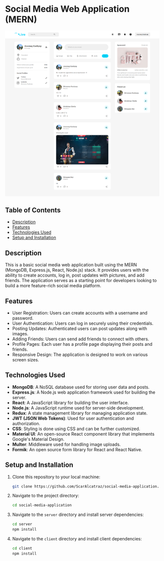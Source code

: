 # Social Media Web Application (MERN)

![App Screenshot](⁀➷ive.png) <!-- Add a GIF or screenshot of your app here -->

## Table of Contents

- [Description](#description)
- [Features](#features)
- [Technologies Used](#technologies-used)
- [Setup and Installation](#setup-and-installation)

## Description

This is a basic social media web application built using the MERN (MongoDB, Express.js, React, Node.js) stack. It provides users with the ability to create accounts, log in, post updates with pictures, and add friends. The application serves as a starting point for developers looking to build a more feature-rich social media platform.

## Features

- User Registration: Users can create accounts with a username and password.
- User Authentication: Users can log in securely using their credentials.
- Posting Updates: Authenticated users can post updates along with images.
- Adding Friends: Users can send add friends to connect with others.
- Profile Pages: Each user has a profile page displaying their posts and friends.
- Responsive Design: The application is designed to work on various screen sizes.

## Technologies Used

- **MongoDB**: A NoSQL database used for storing user data and posts.
- **Express.js**: A Node.js web application framework used for building the server.
- **React**: A JavaScript library for building the user interface.
- **Node.js**: A JavaScript runtime used for server-side development.
- **Redux**: A state management library for managing application state.
- **JWT (JSON Web Tokens)**: Used for user authentication and authorization.
- **CSS**: Styling is done using CSS and can be further customized.
- **Material UI**: An open-source React component library that implements Google's Material Design.
- **Multer**: Middleware used for handling image uploads.
- **Formik**: An open source form library for React and React Native.

## Setup and Installation

1. Clone this repository to your local machine:

   ```bash
   git clone https://github.com/ScarAlcatraz/social-media-application.git
   

2. Navigate to the project directory:

   ```bash
   cd social-media-application

3. Navigate to the `server` directory and install server dependencies:

   ```bash
   cd server
   npm install

4. Navigate to the `client` directory and install client dependencies:

   ```bash
   cd client
   npm install

